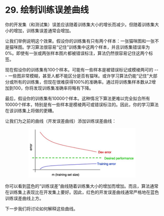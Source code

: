 # 29. 绘制训练误差曲线
你的开发集（和测试集）误差应该随着训练集大小的增长而减少。但随着训练集大小的增加，训练集误差通常会增加。

让我们举例说明这个效果。假设你的训练集有只有两个样本：一张猫咪图和一张不是猫咪图。学习算法很容易“记住”训练集中这两个样本，并且训练集错误率为0%。即使有一张或两张样本图片都被错误标注，算法仍然很容易记住这两个标签。

现在假设你的训练集有100个样本。可能有一些样本是被错误标记或模棱两可的 --- 一些图非常模糊，甚至人都不能区分是否有猫咪。或许学习算法仍能“记住”大部分或所有的训练集，但现在很难获得100%的准确率。通过将训练集样本数从2增加到100，你将发现训练集准确率将略有下降。

最后，假设你的训练集有10000个样本。这种情况下算法更难以完全拟合所有10000个样本，特别是有一些样本是模棱两可或错误标注的。因此，你的学习算法在该训练集上将做的更糟。

让我们为之前的曲线（开发误差曲线）添加训练误差曲线：

<p align="center">
    <img src="figs/learning_curve4.jpg" height="70%" width="70%">
</p>

你可以看到蓝色的“训练误差”曲线随着训练集大小的增加而增加。而且，算法通常在训练集上表现比在开发集上要好。因此，红色的开发误差曲线通常严格地在蓝色训练误差曲线上方。

下一步我们将讨论如何解释这些曲线。